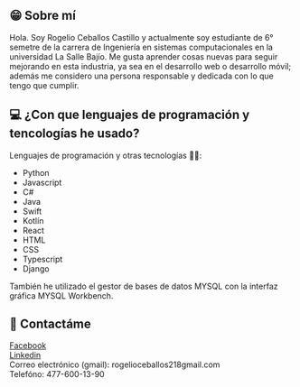 
## 😁 Sobre mí
Hola. Soy Rogelio Ceballos Castillo y actualmente soy estudiante de 6° semetre de la carrera de Ingeniería en sistemas computacionales en la universidad La Salle Bajío. Me gusta aprender cosas nuevas para seguir mejorando en esta industria, ya sea en el desarrollo web o desarrollo móvil; además me considero una persona responsable y dedicada con lo que tengo que cumplir.

## :computer: ¿Con que lenguajes de programación y tencologías he usado?
Lenguajes de programación y otras tecnologías 🧑‍💻: 
<ul>
  <li>Python</li>
  <li>Javascript</li>
  <li>C#</li>
  <li>Java</li>
  <li>Swift</li>
  <li>Kotlín</li>
  <li>React</li>
  <li>HTML</li>
  <li>CSS</li>
  <li>Typescript</li>
  <li>Django</li>
</ul>

También he utilizado el gestor de bases de datos MYSQL con la interfaz gráfica
MYSQL Workbench.

## 👨 Contactáme 
[Facebook](https://www.facebook.com/rogelio.ceballos.121/)
<br>
[Linkedin](linkedin.com/in/rogelio-ceballos-a213b0281)
<br>
Correo electrónico (gmail): rogelioceballos218gmail.com
<br>
Telefóno: 477-600-13-90

